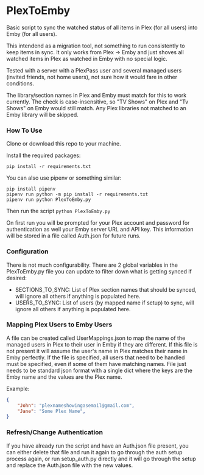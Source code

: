 # PlexToEmby

Basic script to sync the watched status of all items in Plex (for all users) into Emby (for all users).

This intendend as a migration tool, not something to run consistently to keep items in sync. It only works from Plex -> Emby and just shoves all watched items in Plex as watched in Emby with no special logic.

Tested with a server with a PlexPass user and several managed users (invited friends, not home users), not sure how it would fare in other conditions.

The library/section names in Plex and Emby must match for this to work currently. The check is case-insensitive, so "TV Shows" on Plex and "Tv Shows" on Emby would still match. Any Plex libraries not matched to an Emby library will be skipped.

### How To Use

Clone or download this repo to your machine.

Install the required packages:

`pip install -r requirements.txt`

You can also use pipenv or something similar:

```
pip install pipenv
pipenv run python -m pip install -r requirements.txt
pipenv run python PlexToEmby.py
```

Then run the script `python PlexToEmby.py`

On first run you will be prompted for your Plex account and password for authentication as well your Emby server URL and API key. This information will be stored in a file called Auth.json for future runs.


### Configuration

There is not much configurability. There are 2 global variables in the PlexToEmby.py file you can update to filter down what is getting synced if desired:

* SECTIONS_TO_SYNC: List of Plex section names that should be synced, will ignore all others if anything is populated here.
* USERS_TO_SYNC: List of users (by mapped name if setup) to sync, will ignore all others if anything is populated here.


### Mapping Plex Users to Emby Users

A file can be created called UserMappings.json to map the name of the managed users in Plex to their user in Emby if they are different. If this file is not present it will assume the user's name in Plex matches their name in Emby perfectly. If the file is specified, all users that need to be handled must be specified, even if some of them have matching names. File just needs to be standard json format with a single dict where the keys are the Emby name and the values are the Plex name.

Example:
```json
{
    "John": "plexnameshowingasemail@gmail.com",
    "Jane": "Some Plex Name",
}
```

### Refresh/Change Authentication

If you have already run the script and have an Auth.json file present, you can either delete that file and run it again to go through the auth setup process again, or run setup_auth.py directly and it will go through the setup and replace the Auth.json file with the new values.